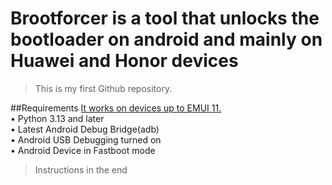 # Brootforcer is a tool that unlocks the bootloader on android and mainly on Huawei and Honor devices
> This is my first Github repository.

##Requirements
<ins>It works on devices up to EMUI 11.</ins>\
• Python 3.13 and later\
• Latest Android Debug Bridge(adb)\
• Android USB Debugging turned on\
• Android Device in Fastboot mode
> Instructions in the end

